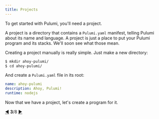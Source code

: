 ```yaml
---
title: Projects
---
```


To get started with Pulumi, you'll need a project.

A project is a directory that contains a `Pulumi.yaml` manifest, telling Pulumi about its name and language.  A project
is just a place to put your Pulumi program and its stacks.  We'll soon see what those mean.

Creating a project manually is really simple.  Just make a new directory:

```bash
$ mkdir ahoy-pulumi/
$ cd ahoy-pulumi/
```

And create a `Pulumi.yaml` file in its root:

```yaml
name: ahoy-pulumi
description: Ahoy, Pulumi!
runtime: nodejs
```

Now that we have a project, let's create a program for it.

<div class="tour-nav">
    <a class="tour-button enabled" href="basics-pulumi.html" title="Pulumi">◀</a>
    <span class="tour-index"><strong>3</strong>/8</span>
    <a class="tour-button enabled" href="basics-programs.html" title="Programs">▶</a>
</div>
